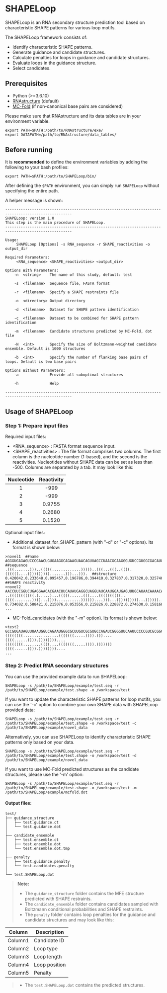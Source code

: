 # SHAPELoop

SHAPELoop is an RNA secondary structure prediction tool based on characteristic SHAPE patterns for various loop motifs.

The SHAPELoop framework consists of:

- Identify characteristic SHAPE patterns.
- Generate guidance and candidate structures. 
- Calculate penalties for loops in guidance and candidate structures.
- Evaluate loops in the guidance structure.
- Select candidates.

## Prerequisites

- Python (>=3.6.10)
- [RNAstructure](https://rna.urmc.rochester.edu/RNAstructure.html) (default)
- [MC-Fold](https://major.iric.ca/MajorLabEn/MC-Tools.html) (if non-canonical base pairs are considered)

Please make sure that RNAstructure and its data tables are in your environment variable.
```
export PATH=$PATH:/path/to/RNAstructure/exe/
export DATAPATH=/path/to/RNAstructure/data_tables/
```

## Before running

It is **recommended** to define the environment variables by adding the following to your bash profiles:
```
export PATH=$PATH:/path/to/SHAPELoop/bin/
```
After defining the `$PATH` environment, you can simply run `SHAPELoop` without specifying the entire path.

A helper message is shown:

```
----------------------------------------------------------------------------------------------------
SHAPELoop: version 1.0
This step is the main procedure of SHAPELoop.
----------------------------------------------------------------------------------------------------

Usage:
	 SHAPELoop [Options] -s RNA_sequence -r SHAPE_reactivities -o output_dir

Required Parameters:
	 <RNA_sequence> <SHAPE_reactivities> <output_dir>

Options With Parameters:
	-n	<string>  	The name of this study, default: test

	-s	<filename>	Sequence file, FASTA format

	-r	<filename>	Specify a SHAPE restraints file

	-o	<directory>	Output directory

	-d	<filename>	Dataset for SHAPE pattern identification

	-c	<filename>	Dataset to be combined for SHAPE pattern identification

	-m	<filename>	Candidate structures predicted by MC-Fold, dot file

	-N	<int>     	Specify the size of Boltzmann-weighted candidate ensemble. Default is 1000 structures

	-b	<int>     	Specify the number of flanking base pairs of loops. Default is two base pairs

Options Without Parameters:
	-a	          	Provide all suboptimal structures

	-h	          	Help

----------------------------------------------------------------------------------------------------
```

## Usage of SHAPELoop

### Step 1: Prepare input files
Required input files:
- <RNA_sequence> : FASTA format sequence input.
- <SHAPE_reactivities> : The file format comprises two columns. The first column is the nucleotide number (1-based), and the second is the reactivities. Nucleotides without SHAPE data can be set as less than -500. Columns are separated by a tab. It may look like this:

 Nucleotide | Reactivity 
:--:|:--:
 1 | -999
 2 | -999
 3 | 0.9755 
 4 | 0.2680 
 5 | 0.1520 

Optional input files:
- Additional_dataset_for_SHAPE_pattern (with "-d" or "-c" options). Its format is shown below:
```
>novel1  ##name
AGGGUGAGAGUCCCGAACUGUGAAGGCAGAAGUAACAGUUAGCCUAACGCAAGGGUGUCCGUGGCGACAUGGAAUCUGAAGGAAGCGGACGGCA  ##sequence
.(((.......)))..(((((.............)))))..(((...(((..((((.((((((....)))))))))).......)))...))).  ##structure
0.420042,0.233648,0.095457,0.196786,0.394410,0.327837,0.317320,0.325740,0.199715,0.149509,0.315817,...  ##SHAPE reactivity
>novel2 
AACCUUCGGUCUGAGGAACACGAACUUCAUAUGAGGCUAGGUAUCAAUGGAUGAGUUUGCAUAACAAAACAAAGUCCUUUCUGCCAAAGUUGGUACAGAGUAAAUGAAGCAGAUUGAUGAAGGGA
..(((((((((((.(.....)...(((((......(((....((((((((((..((((........))))...))))...........))))))....)))...))))))))))...))))))..
0.734082,0.588421,0.215076,0.053556,0.215826,0.228872,0.274630,0.158168,0.140292,0.126801,...
...
```
- MC-Fold_candidates (with the "-m" option). Its format is shown below:
```
>test2
GCCGUGAUAGUUUAAUGGUCAGAAUGGGCGCUUGUCGCGUGCCAGAUCGGGGUUCAAUUCCCCGUCGCGGCGCCA
((((((((................(((((((.....)))).)))....((((......)))).))))))))....
((((((((........((((....(((((((.....)))).)))))))((((......)))).))))))))....
...
```
### Step 2: Predict RNA secondary structures

You can use the provided example data to run SHAPELoop:
```
SHAPELoop -s /path/to/SHAPELoop/example/test.seq -r /path/to/SHAPELoop/example/test.shape -o /workspace/test
```

If you want to update the characteristic SHAPE patterns for loop motifs, you can use the '-c' option to combine your own SHAPE data with SHAPELoop provided data:
```
SHAPELoop -s /path/to/SHAPELoop/example/test.seq -r /path/to/SHAPELoop/example/test.shape -o /workspace/test -c /path/to/SHAPELoop/example/novel_data
```

Alternatively, you can use SHAPELoop to identify characteristic SHAPE patterns only based on your data.
```
SHAPELoop -s /path/to/SHAPELoop/example/test.seq -r /path/to/SHAPELoop/example/test.shape -o /workspace/test -d /path/to/SHAPELoop/example/novel_data
```

If you want to use MC-Fold predicted structures as the candidate structures, please use the '-m' option:
```
SHAPELoop -s /path/to/SHAPELoop/example/test.seq -r /path/to/SHAPELoop/example/test.shape -o /workspace/test -m /path/to/SHAPELoop/example/mcfold.dot
```


#### Output files:
```
test/
├── guidance_structure
│   ├── test.guidance.ct
│   └── test.guidance.dot
│
├── candidate_ensemble
│   ├── test.ensemble.ct  
│   ├── test.ensemble.dot
│   └── test.ensemble.dot.tmp
│
├── penalty
│   ├── test.guidance.penalty
│   └── test.candidates.penalty
│
└── test.SHAPELoop.dot
```
> **Note:**
> * The `guidance_structure` folder contains the MFE structure predicted with SHAPE restraints.
> * The `candidate_ensemble` folder contains candidates sampled with Boltzmann conditional probabilities and SHAPE restraints.
> * The `penalty` folder contains loop penalties for the guidance and candidate structures and may look like this:
 
| Column  | Description   |
|---------|---------------|
| Column1 | Candidate ID  |
| Column2 | Loop type     |
| Column3 | Loop length   |
| Column4 | Loop position |
| Column5 | Penalty       |

> * The `test.SHAPELoop.dot` contains the predicted structures.

